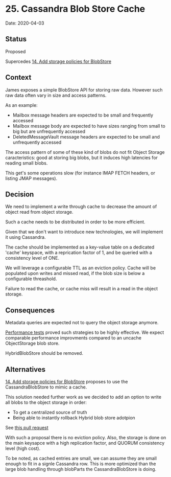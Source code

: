 # 25. Cassandra Blob Store Cache

Date: 2020-04-03

## Status

Proposed

Supercedes [14. Add storage policies for BlobStore](0014-blobstore-storage-policies.md)

## Context

James exposes a simple BlobStore API for storing raw data. However such raw data often vary in size and access patterns.

As an example:

 - Mailbox message headers are expected to be small and frequently accessed
 - Mailbox message body are expected to have sizes ranging from small to big but are unfrequently accessed
 - DeletedMessageVault message headers are expected to be small and unfrequently accessed

The access pattern of some of these kind of blobs do not fit Object Storage caracteristics: good at storing big blobs, but 
it induces high latencies for reading small blobs.

This get's some operations slow (for instance IMAP FETCH headers, or listing JMAP messages).

## Decision

We need to implement a write through cache to decrease the amount of object read from object storage.

Such a cache needs to be distributed in order to be more efficient.

Given that we don't want to introduce new technologies, we will implement it using Cassandra.

The cache should be implemented as a key-value table on a dedicated 'cache' keyspace, with a reprication factor of 1, 
and be queried with a consistency level of ONE. 

We will leverage a configurable TTL as an eviction policy. Cache will be populated upon writes and missed read, if the 
blob size is below a configurable threashold.

Failure to read the cache, or cache miss will result in a read in the object storage.

## Consequences

Metadata queries are expected not to query the object storage anymore.

[Performance tests](https://github.com/linagora/james-project/pull/3031#issuecomment-572865478) proved such strategies
to be highly effective. We expect comparable performance improvments compared to an uncache ObjectStorage blob store.

HybridBlobStore should be removed.

## Alternatives

[14. Add storage policies for BlobStore](0014-blobstore-storage-policies.md) proposes to use the CassandraBlobStore to
mimic a cache.

This solution needed further work as we decided to add an option to write all blobs to the object storage in order:
 - To get a centralized source of truth
 - Being able to instantly rollback Hybrid blob store adotpion
 
See [this pull request](https://github.com/linagora/james-project/pull/3162)

With such a proposal there is no eviction policy. Also, the storage is done on the main keysapce with a high replication
factor, and QUORUM consistency level (high cost).

To be noted, as cached entries are small, we can assume they are small enough to fit in a signle Cassandra row. This is more 
optimized than the large blob handling through blobParts the CassandraBlobStore is doing.
